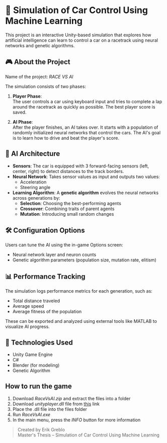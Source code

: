 # 🚗 Simulation of Car Control Using Machine Learning

This project is an interactive Unity-based simulation that explores how artificial intelligence can learn to control a car on a racetrack using neural networks and genetic algorithms.

## 🎮 About the Project

Name of the project: *RACE VS AI*

The simulation consists of two phases:

1. **Player Phase**:  
   The user controls a car using keyboard input and tries to complete a lap around the racetrack as quickly as possible. The best player score is saved.

2. **AI Phase**:  
   After the player finishes, an AI takes over. It starts with a population of randomly initialized neural networks that control the cars. The AI's goal is to learn how to drive and beat the player's score.

## 🧠 AI Architecture

- **Sensors**: The car is equipped with 3 forward-facing sensors (left, center, right) to detect distances to the track borders.
- **Neural Network**: Takes sensor values as input and outputs two values:
  - Acceleration
  - Steering angle
- **Learning Algorithm**: A **genetic algorithm** evolves the neural networks across generations by:
  - **Selection**: Choosing the best-performing agents
  - **Crossover**: Combining traits of parent agents
  - **Mutation**: Introducing small random changes

## 🛠️ Configuration Options

Users can tune the AI using the in-game Options screen:
- Neural network layer and neuron counts
- Genetic algorithm parameters (population size, mutation rate, elitism)

## 📊 Performance Tracking

The simulation logs performance metrics for each generation, such as:
- Total distance traveled
- Average speed
- Average fitness of the population

These can be exported and analyzed using external tools like MATLAB to visualize AI progress.

## 🧪 Technologies Used

- Unity Game Engine
- C#
- Blender (for modeling)
- Genetic Algorithm

## How to run the game

   1. Download _RaceVsAI.zip_ and extract the files into a folder
   2. Download _unityplayer.dll_ file from [this](https://drive.google.com/drive/folders/1uCM198soYQLRcasHWzdl8FhHZPPPbP0F?usp=sharing) link
   3. Place the .dll file into the files folder
   4. Run _RaceVsAI.exe_
   5. In the main menu, press the _INFO_ button for more information


> Created by Erik Greblo  
> Master's Thesis – Simulation of Car Control Using Machine Learning
